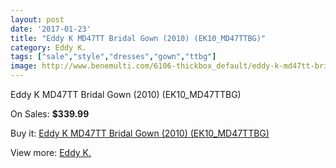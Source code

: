 ```yaml
---
layout: post
date: '2017-01-23'
title: "Eddy K MD47TT Bridal Gown (2010) (EK10_MD47TTBG)"
category: Eddy K.
tags: ["sale","style","dresses","gown","ttbg"]
image: http://www.benemulti.com/6106-thickbox_default/eddy-k-md47tt-bridal-gown-2010-ek10md47ttbg.jpg
---
```

Eddy K MD47TT Bridal Gown (2010) (EK10_MD47TTBG)

On Sales: **$339.99**
<a href="https://www.benemulti.com/en/eddy-k/2299-eddy-k-md47tt-bridal-gown-2010-ek10md47ttbg.html"><amp-img layout="responsive" width="600" height="600" src="//www.benemulti.com/6106-thickbox_default/eddy-k-md47tt-bridal-gown-2010-ek10md47ttbg.jpg" alt="Eddy K MD47TT Bridal Gown (2010) (EK10_MD47TTBG) 0" /></a>
<a href="https://www.benemulti.com/en/eddy-k/2299-eddy-k-md47tt-bridal-gown-2010-ek10md47ttbg.html"><amp-img layout="responsive" width="600" height="600" src="//www.benemulti.com/6107-thickbox_default/eddy-k-md47tt-bridal-gown-2010-ek10md47ttbg.jpg" alt="Eddy K MD47TT Bridal Gown (2010) (EK10_MD47TTBG) 1" /></a>

Buy it: [Eddy K MD47TT Bridal Gown (2010) (EK10_MD47TTBG)](https://www.benemulti.com/en/eddy-k/2299-eddy-k-md47tt-bridal-gown-2010-ek10md47ttbg.html "Eddy K MD47TT Bridal Gown (2010) (EK10_MD47TTBG)")

View more: [Eddy K.](https://www.benemulti.com/en/23-eddy-k "Eddy K.")